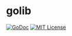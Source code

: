 # golib

[![GoDoc](https://godoc.org/github.com/takuoki/golib?status.svg)](https://godoc.org/github.com/takuoki/golib)
[![MIT License](http://img.shields.io/badge/license-MIT-blue.svg?style=flat)](LICENSE)
